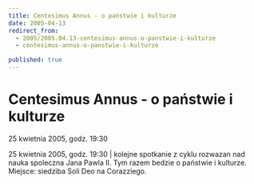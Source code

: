 ```yaml
---
title: Centesimus Annus - o państwie i kulturze
date: 2005-04-13
redirect_from: 
  - 2005/2005.04.13-centesimus-annus-o-panstwie-i-kulturze
  - centesimus-annus-o-panstwie-i-kulturze

published: true
---
```




# Centesimus Annus - o państwie i kulturze

<time>25 kwietnia 2005, godz. 19:30</time>

25 kwietnia 2005, godz. 19:30 | kolejne spotkanie z cyklu rozwazan nad nauka spoleczna Jana Pawla II. Tym razem bedzie o państwie i kulturze. Miejsce: siedziba Soli Deo na Corazziego.

<!--CONTENT FROM OLD SERVER (jos before 2013): 25 kwietnia 2005, godz. 19:30 | kolejne spotkanie z cyklu rozwazan nad nauka spoleczna Jana Pawla II. Tym razem bedzie o państwie i kulturze. Miejsce: siedziba Soli Deo na Corazziego.
-->

<!--{{json:{"created_date":"2005-04-13 23:18:56","publish_down":"0000-00-00 00:00:00","id":"229"}}}-->
